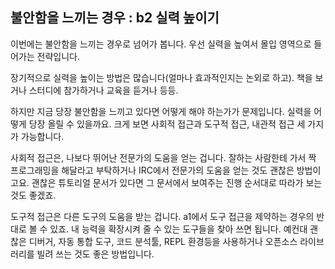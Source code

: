 ## 불안함을 느끼는 경우 : b2 실력 높이기
이번에는 불안함을 느끼는 경우로 넘어가 봅니다. 우선 실력을 높여서 몰입 영역으로 들어가는 전략입니다.

장기적으로 실력을 높이는 방법은 많습니다(얼마나 효과적인지는 논외로 하고). 책을 보거나 스터디에 참가하거나 교육을 듣거나 등등.

하지만 지금 당장 불안함을 느끼고 있다면 어떻게 해야 하는가가 문제입니다. 실력을 어떻게 당장 올릴 수 있을까요. 크게 보면 사회적 접근과 도구적 접근, 내관적 접근 세 가지가 가능합니다.

사회적 접근은, 나보다 뛰어난 전문가의 도움을 얻는 겁니다. 잘하는 사람한테 가서 짝 프로그래밍을 해달라고 부탁하거나 IRC에서 전문가의 도움을 얻는 것도 괜찮은 방법이고요. 괜찮은 튜토리얼 문서가 있다면 그 문서에서 보여주는 진행 순서대로 따라가 보는 것도 좋겠죠.

도구적 접근은 다른 도구의 도움을 받는 겁니다. a1에서 도구 접근을 제약하는 경우의 반대로 볼 수 있죠. 내 능력을 확장시켜 줄 수 있는 도구들을 찾아 쓰면 됩니다. 예컨대 괜찮은 디버거, 자동 통합 도구, 코드 분석툴, REPL 환경등을 사용하거나 오픈소스 라이브러리를 빌려 쓰는 것도 좋은 방법입니다.